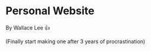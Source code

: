 # Personal Website
By Wallace Lee :thumbsup:

(Finally start making one after 3 years of procrastination)